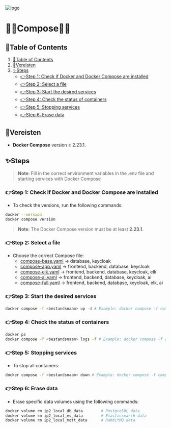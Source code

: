 ![logo](https://eliasdh.com/assets/media/images/logo-github.png)
# 💙🤍Compose🤍💙

## 📘Table of Contents

1. [📘Table of Contents](#📘table-of-contents)
2. [📝Vereisten](#📝vereisten)
3. [✨Steps](#✨steps)
      - [👉Step 1: Check if Docker and Docker Compose are installed](#👉step-1-check-if-docker-and-docker-compose-are-installed)
      - [👉Step 2: Select a file](#👉step-2-select-a-file)
      - [👉Step 3: Start the desired services](#👉step-3-start-the-desired-services)
      - [👉Step 4: Check the status of containers](#👉step-4-check-the-status-of-containers)
      - [👉Step 5: Stopping services](#👉step-5-stopping-services)
      - [👉Step 6: Erase data](#👉step-6-erase-data)

## 📝Vereisten
- **Docker Compose** version ≥ 2.23.1.

## ✨Steps

> **Note**: Fill in the correct environment variables in the .env file and starting services with Docker Compose

### 👉Step 1: Check if Docker and Docker Compose are installed

- To check the versions, run the following commands:

```bash
docker --version
docker compose version
```

> **Note**: The Docker Compose version must be at least **2.23.1**.

### 👉Step 2: Select a file

- Choose the correct Compose file:
   - [compose-base.yaml](/Compose/compose-base.yaml) -> database, keycloak
   - [compose-app.yaml](/Compose/compose-app.yaml) -> frontend, backend, database, keycloak
   - [compose-elk.yaml](/Compose/compose-elk.yaml) -> frontend, backend, database, keycloak, elk
   - [compose-ai.yaml](/Compose/compose-ai.yaml) -> frontend, backend, database, keycloak, ai
   - [compose-full.yaml](/Compose/compose-full.yaml) -> frontend, backend, database, keycloak, elk, ai

### 👉Step 3: Start the desired services

```bash
docker compose -f <bestandsnaam> up -d # Example: docker compose -f compose-full.yml up -d
```

### 👉Step 4: Check the status of containers

```bash
docker ps
docker compose -f <bestandsnaam> logs -f # Example: docker compose -f compose-full.yml logs
```

### 👉Step 5: Stopping services

- To stop all containers:
```bash
docker compose -f <bestandsnaam> down # Example: docker compose -f compose-full.yml down
```

### 👉Step 6: Erase data

- Erase specific data volumes using the following commands:
```bash
docker volume rm ip2_local_db_data        # PostgreSQL data
docker volume rm ip2_local_es_data        # Elasticsearch data
docker volume rm ip2_local_mqtt_data      # RabbitMQ data
```